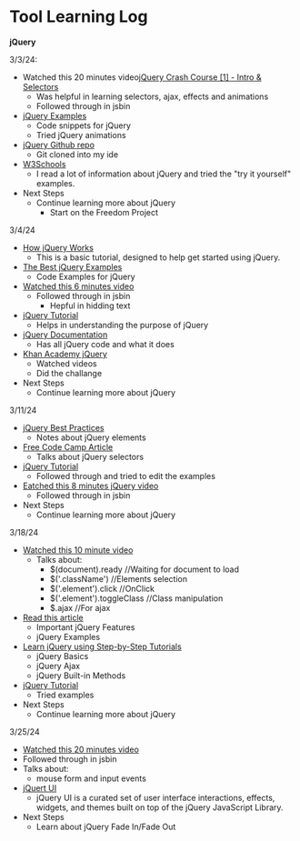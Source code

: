 # Tool Learning Log

**jQuery**

3/3/24:
* Watched this 20 minutes video[jQuery Crash Course [1] - Intro & Selectors](https://www.youtube.com/watch?v=3nrLc_JOF7k)
    * Was helpful in learning selectors, ajax, effects and animations
    * Followed through in jsbin
* [jQuery Examples](https://www.quackit.com/jquery/examples/)
    *  Code snippets for jQuery
    *  Tried jQuery animations
* [jQuery Github repo](https://github.com/jquery/jquery?tab=readme-ov-file)
    * Git cloned into my ide
*  [W3Schools](https://www.w3schools.com/jquERy/default.asp)
   *  I read a lot of information about jQuery and tried the "try it yourself" examples.
*  Next Steps
    * Continue learning more about jQuery 
         *   Start on the Freedom Project
     
           
3/4/24

* [How jQuery Works](https://learn.jquery.com/about-jquery/how-jquery-works/)
  * This is a basic tutorial, designed to help get started using jQuery.
* [The Best jQuery Examples](https://www.freecodecamp.org/news/the-best-jquery-examples/)
  * Code Examples for jQuery
* [Watched this 6 minutes video](https://www.youtube.com/watch?v=JjIvF0yikGU)
  * Followed through in jsbin
      * Hepful in hidding text
* [jQuery Tutorial](https://www.geeksforgeeks.org/jquery-tutorial/)
   * Helps in understanding the purpose of jQuery
* [jQuery Documentation](https://devdocs.io/jquery/)
  * Has all jQuery code and what it does
* [Khan Academy jQuery](https://www.khanacademy.org/computing/computer-programming/html-js-jquery/jquery-intro/v/what-is-jquery)
  * Watched videos
  * Did the challange 
* Next Steps
  * Continue learning more about jQuery
 
3/11/24

* [jQuery Best Practices](https://greena13.github.io/blog/2020/12/05/jquery-best-practices/)
  * Notes about jQuery elements
* [Free Code Camp Article](https://www.freecodecamp.org/news/the-best-jquery-examples/)
  * Talks about jQuery selectors
* [jQuery Tutorial](https://www.tutorialspoint.com/jquery/index.htm)
  * Followed through and tried to edit the examples
* [Eatched this 8 minutes jQuery video](https://www.youtube.com/watch?v=hMxGhHNOkCU)
  * Followed through in jsbin
* Next Steps
  * Continue learning more about jQuery
 
3/18/24
* [Watched this 10 minute video](https://www.youtube.com/watch?v=YprBzDEg7bc)
   * Talks about:
       * $(document).ready //Waiting for document to load
       * $('.className') //Elements selection
       * $('.element').click //OnClick
       * $('.element').toggleClass //Class manipulation
       * $.ajax //For ajax
* [Read this article](https://www.hostinger.com/tutorials/what-is-jquery/)
   * Important jQuery Features
   * jQuery Examples
* [Learn jQuery using Step-by-Step Tutorials](https://www.tutorialsteacher.com/jquery)
   * jQuery Basics
   * jQuery Ajax
   * jQuery Built-in Methods
 * [jQuery Tutorial](https://www.javatpoint.com/jquery-tutorial)
   * Tried examples
* Next Steps
  * Continue learning more about jQuery

3/25/24 
*  [Watched this 20 minutes video](https://www.youtube.com/watch?v=VlWsJHsVb-E)
  *  Followed through in jsbin
  *  Talks about:
     *   mouse form and input events
* [jQuert UI](https://jqueryui.com/)
  *  jQuery UI is a curated set of user interface interactions, effects, widgets, and themes built on top of the jQuery JavaScript Library.
* Next Steps
  * Learn about jQuery Fade In/Fade Out
 
   


<!-- 
* Links you used today (websites, videos, etc)
* Things you tried, progress you made, etc
* Challenges, a-ha moments, etc
* Questions you still have
* What you're going to try next
-->
